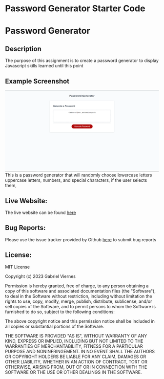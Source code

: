 # Password Generator Starter Code
# Password Generator

## Description
The purpose of this assignment is to create a password generator to display Javascript skills learned until this point
## Example Screenshot
![example screenshot](./screenshot.png)
This is a password generator that will randomly choose lowercase letters uppercase letters, numbers, and special characters, if the user selects them, 

## Live Website:
The live website can be found [here](https://github.com/Gabriel-Viernes/Secure-Password-Generator)

## Bug Reports:
Please use the issue tracker provided by Github [here](https://github.com/Gabriel-Viernes/Secure-Password-Generator/issues) to submit bug reports

## License:
MIT License

Copyright (c) 2023 Gabriel Viernes

Permission is hereby granted, free of charge, to any person obtaining a copy
of this software and associated documentation files (the "Software"), to deal
in the Software without restriction, including without limitation the rights
to use, copy, modify, merge, publish, distribute, sublicense, and/or sell
copies of the Software, and to permit persons to whom the Software is
furnished to do so, subject to the following conditions:

The above copyright notice and this permission notice shall be included in all
copies or substantial portions of the Software.

THE SOFTWARE IS PROVIDED "AS IS", WITHOUT WARRANTY OF ANY KIND, EXPRESS OR
IMPLIED, INCLUDING BUT NOT LIMITED TO THE WARRANTIES OF MERCHANTABILITY,
FITNESS FOR A PARTICULAR PURPOSE AND NONINFRINGEMENT. IN NO EVENT SHALL THE
AUTHORS OR COPYRIGHT HOLDERS BE LIABLE FOR ANY CLAIM, DAMAGES OR OTHER
LIABILITY, WHETHER IN AN ACTION OF CONTRACT, TORT OR OTHERWISE, ARISING FROM,
OUT OF OR IN CONNECTION WITH THE SOFTWARE OR THE USE OR OTHER DEALINGS IN THE
SOFTWARE.